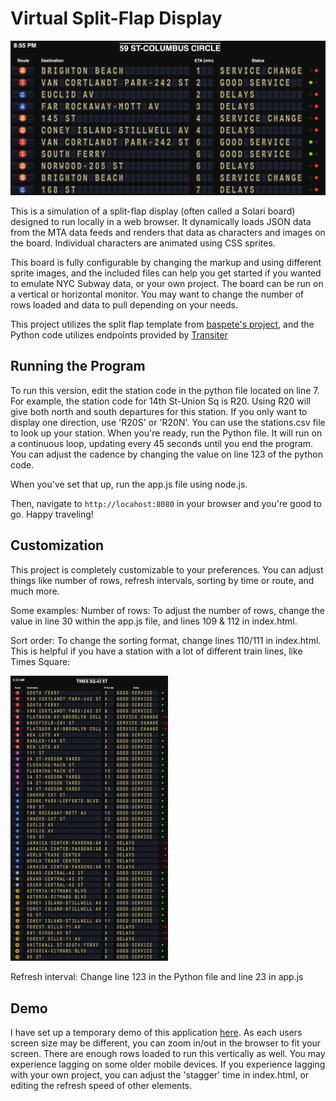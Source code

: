 # Virtual Split-Flap Display

![Screenshot](thumbnail.png)

This is a simulation of a split-flap display (often called a Solari board) designed to run locally in a web browser. It dynamically loads JSON data from the MTA data feeds and renders that data as characters and images on the board. Individual characters are animated using CSS sprites.

This board is fully configurable by changing the markup and using different sprite images, and the included files can help you get started if you wanted to emulate NYC Subway data, or your own project. The board can be run on a vertical or horizontal monitor. You may want to change the number of rows loaded and data to pull depending on your needs. 

This project utilizes the split flap template from [baspete's project](https://github.com/baspete/Split-Flap/), and the Python code utilizes endpoints provided by [Transiter](https://github.com/jamespfennell/transiter)



## Running the Program
To run this version, edit the station code in the python file located on line 7. For example, the station code for 14th St-Union Sq is R20. Using R20 will give both north and south departures for this station. If you only want to display one direction, use 'R20S' or 'R20N'. You can use the stations.csv file to look up your station. When you're ready, run the Python file. It will run on a continuous loop, updating every 45 seconds until you end the program. You can adjust the cadence by changing the value on line 123 of the python code. 

When you've set that up, run the app.js file using node.js. 

Then, navigate to `http://locahost:8080` in your browser and you're good to go. Happy traveling! 

## Customization

This project is completely customizable to your preferences. You can adjust things like number of rows, refresh intervals, sorting by time or route, and much more. 

Some examples:
Number of rows: To adjust the number of rows, change the value in line 30 within the app.js file, and lines 109 & 112 in index.html. 

Sort order: To change the sorting format, change lines 110/111 in index.html. This is helpful if you have a station with a lot of different train lines, like Times Square:


<img src="vertical.png" width="50%">



Refresh interval: Change line 123 in the Python file and line 23 in app.js

## Demo

I have set up a temporary demo of this application [here](https://splitflap.glitch.me/). As each users screen size may be different, you can zoom in/out in the browser to fit your screen. There are enough rows loaded to run this vertically as well. You may experience lagging on some older mobile devices. If you experience lagging with your own project, you can adjust the 'stagger' time in index.html, or editing the refresh speed of other elements.
